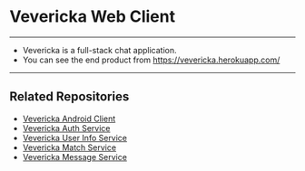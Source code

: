 # Vevericka Web Client
* * *
* Vevericka is a full-stack chat application.
* You can see the end product from https://vevericka.herokuapp.com/
* * *
## Related Repositories
* [Vevericka Android Client](https://github.com/mertturkmenoglu/vevericka)
* [Vevericka Auth Service](https://github.com/mertturkmenoglu/vevericka-auth-service)
* [Vevericka User Info Service](https://github.com/mertturkmenoglu/user-info-service)
* [Vevericka Match Service](https://github.com/CagdasAyyildiz/match-service)
* [Vevericka Message Service](https://github.com/mertturkmenoglu/vevericka-message-service)
